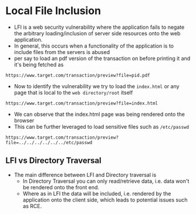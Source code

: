 
# Local File Inclusion

* LFI is a web security vulnerability where the application fails to negate the arbitrary loading/inclusion of server side resources onto the web application.
* In general, this occurs when a functionality of the application is to include files from the servers is abused
* per say to load an pdf version of the transaction on before printing it and it's being fetched as

```console
https://www.target.com/transaction/preview?file=pid.pdf
```

* Now to identify the vulnerability we try to load the `index.html` or any page that is local to the `web directory/root` itself 

``` console
https://www.target.com/transaction/preview?file=index.html
```

* We can observe that the index.html page was being rendered onto the browser
* This can be further leveraged to load sensitive files such as `/etc/passwd`

```console
https://www.target.com/transaction/preview?file=../../../../../../etc/passwd
```

## LFI vs Directory Traversal

* The main difference between LFI and Directory traversal is
	* In Directory Traversal you can only read/retrieve data, i.e. data won't be rendered onto the front end.
	* Where as in LFI the data will be included, i.e. rendered by the application onto the client side, which leads to potential issues such as RCE.

